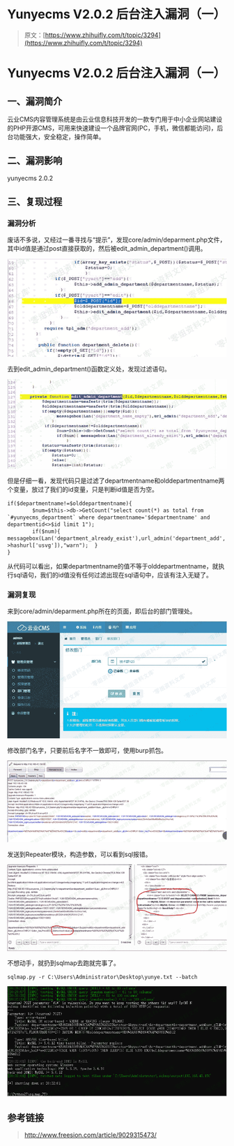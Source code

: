 # Yunyecms V2.0.2 后台注入漏洞（一）

> 原文：[https://www.zhihuifly.com/t/topic/3294](https://www.zhihuifly.com/t/topic/3294)

# Yunyecms V2.0.2 后台注入漏洞（一）

## 一、漏洞简介

云业CMS内容管理系统是由云业信息科技开发的一款专门用于中小企业网站建设的PHP开源CMS，可用来快速建设一个品牌官网(PC，手机，微信都能访问)，后台功能强大，安全稳定，操作简单。

## 二、漏洞影响

yunyecms 2.0.2

## 三、复现过程

### 漏洞分析

废话不多说，又经过一番寻找与“提示”，发现core/admin/deparment.php文件，其中id值是通过post直接获取的，然后被edit_admin_department()调用。

![image](img/a0bd7f6c46c97bbe02c95dc49c795a4d.png)

去到edit_admin_department()函数定义处，发现过滤语句。

![image](img/b4c694888e3cc03f2198b08bbc84ae13.png)

但是仔细一看，发现代码只是过滤了departmentname和olddepartmentname两个变量，放过了我们的id变量，只是判断id值是否为空。

```
if($departmentname!=$olddepartmentname){
		$num=$this->db->GetCount("select count(*) as total from `#yunyecms_department` where departmentname='$departmentname' and departmentid<>$id limit 1");
		if($num){ messagebox(Lan('department_already_exist'),url_admin('department_add','','',$this->hashurl['usvg']),"warn");	}
} 
```

从代码可以看出，如果departmentname的值不等于olddepartmentname，就执行sql语句，我们的id值没有任何过滤出现在sql语句中，应该有注入无疑了。

### 漏洞复现

来到core/admin/deparment.php所在的页面，即后台的部门管理处。

![image](img/9131fa1b1991056b77074f30b5271abb.png)

修改部门名字，只要前后名字不一致即可，使用burp抓包。

![image](img/4f5edfa3ed12d16d18a71a0b6a8e1739.png)

发送到Repeater模块，构造参数，可以看到sql报错。

![image](img/d7051c93f21b7db9868a23e19b7139f5.png)

不想动手，就扔到sqlmap去跑就完事了。

```
sqlmap.py -r C:\Users\Administrator\Desktop\yunye.txt --batch 
```

![image](img/7419885526982a746fa9ce5f153e6e14.png)

## 参考链接

> http://www.freesion.com/article/9029315473/